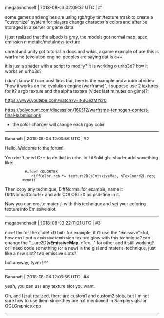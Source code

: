 megapunchself | 2018-08-03 02:09:32 UTC | #1

some games and engines are using rgb/rgby tint/texture mask to create a "customize" system for players change character's colors and after be storaged in a server or game data

i just realized that the albedo is gray, the models got normal map, spec, emission n metalic/metalness texture

unreal and unity got tutorial in docs and wikis, a game example of use this is warframe (evolution engine, peoples are saying dat is c++)

it is just a shader with a script to modify? it is working o urho3d? how it works on urho3d?

i don't know if i can post links but, here is the example and a tutorial video "how it works on the evolution engine (warframe)", i suppose use 2 textures for it? a rgb texture and the alpha texture (video last minutes on gimp)?:

https://www.youtube.com/watch?v=lNBCezMYgr0

https://polycount.com/discussion/160512/warframe-tennogen-contest-final-submissions

- the color changer will change each rgby color

-------------------------

Bananaft | 2018-08-04 12:06:56 UTC | #2

Hello. Welcome to the forum!

You don't need C++ to do that in urho. In LitSolid.glsl shader add something like:

             #ifdef COLORTEX
                diffColor.rgb *= texture2D(sEmissiveMap, vTexCoord2).rgb;
            #endif
Then copy any technique, DiffNormal for example, name it DiffNormalColortex and add COLORTEX as psdefine in it.

Now you can create material with this technique and set your coloring texture into Emissive slot.

-------------------------

megapunchself | 2018-08-03 22:11:21 UTC | #3

nice! thx for the code!  xD
but- for example, if i'll use the "emissive" slot, how can i put a emissive/emission texture glow with this technique?
can I change the "...ure2D(**sEmissiveMap**, vTex..." for other and it still working? or i need code something (or a new) in the glsl and material technique, just like a new slot? two emissive slots?

but anyway, tyvm!! ^^

-------------------------

Bananaft | 2018-08-04 12:06:56 UTC | #4

yeah, you can use any texture slot you want.

Oh, and I jsut realized, there are custom1 and custom2 slots, but I'm not sure how to use them since they are not mentioned in Samplers.glsl or OGLGraphics.cpp

-------------------------

